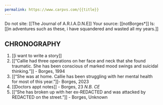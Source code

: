 ```yaml
---
permalink: https://www.carpvs.com/{{title}}
---
```

Do not site: [[The Journal of A.R.I.A.D.N.E]]
Your source: [[notBorges*]]
Is: [[in adventures such as these, i have squandered and wasted all my years.]]


CHRONOGRAPHY
---
1. [[i want to write a story]]
2. [[“Callie had three operations on her face and neck that she found traumatic. She has been conscious of marked mood swings and suicidal thinking.”]] - Borges, 1994
3. [[“She was at home. Callie has been struggling with her mental health for most of this year.”]]- Borges, 2023
4. [[Doctors appt notes]] - Borges, 23 *N.B. CE*
5. [[“She has broken up with her ex-REDACTED and was attacked by REDACTED on the street.”]] - Borges, Unknown